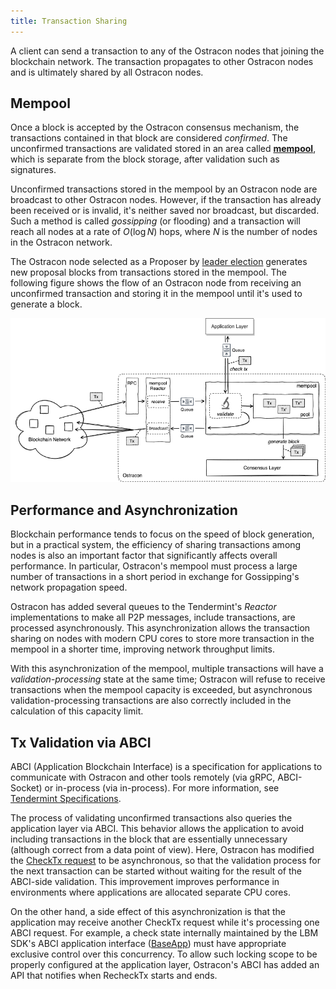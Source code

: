 ```yaml
---
title: Transaction Sharing
---
```


A client can send a transaction to any of the Ostracon nodes that joining the blockchain network. The transaction propagates to other Ostracon nodes and is ultimately shared by all Ostracon nodes.

## Mempool

Once a block is accepted by the Ostracon consensus mechanism, the transactions contained in that block are considered *confirmed*. The unconfirmed transactions are validated stored in an area called [**mempool**](https://github.com/tendermint/tendermint/blob/v0.34.x/spec/abci/apps.md#mempool-connection), which is separate from the block storage, after validation such as signatures.

Unconfirmed transactions stored in the mempool by an Ostracon node are broadcast to other Ostracon nodes.  However, if the transaction has already been received or is invalid, it's neither saved nor broadcast, but discarded. Such a method is called *gossipping* (or flooding) and a transaction will reach all nodes at a rate of $O(\log N)$ hops, where $N$ is the number of nodes in the Ostracon network.

The Ostracon node selected as a Proposer by [leader election](02-consensus.md) generates new proposal blocks from transactions stored in the mempool. The following figure shows the flow of an Ostracon node from receiving an unconfirmed transaction and storing it in the mempool until it's used to generate a block.

![Mempool in Ostracon structure](../static/tx-sharing/mempool.png)

## Performance and Asynchronization

Blockchain performance tends to focus on the speed of block generation, but in a practical system, the efficiency of sharing transactions among nodes is also an important factor that significantly affects overall performance. In particular, Ostracon's mempool must process a large number of transactions in a short period in exchange for Gossipping's network propagation speed.

Ostracon has added several queues to the Tendermint's *Reactor* implementations to make all P2P messages, include transactions, are processed asynchronously. This asynchronization allows the transaction sharing on nodes with modern CPU cores to store more transaction in the mempool in a shorter time, improving network throughput limits.

With this asynchronization of the mempool, multiple transactions will have a *validation-processing* state at the same time; Ostracon will refuse to receive transactions when the mempool capacity is exceeded, but asynchronous validation-processing transactions are also correctly included in the calculation of this capacity limit.

## Tx Validation via ABCI

ABCI (Application Blockchain Interface) is a specification for applications to communicate with Ostracon and other tools remotely (via gRPC, ABCI-Socket) or in-process (via in-process). For more information, see [Tendermint Specifications](https://github.com/tendermint/tendermint/tree/main/spec/abci).

The process of validating unconfirmed transactions also queries the application layer via ABCI. This behavior allows the application to avoid including transactions in the block that are essentially unnecessary (although correct from a data point of view). Here, Ostracon has modified the [CheckTx request](https://github.com/tendermint/tendermint/blob/main/spec/abci/abci.md#mempool-connection) to be asynchronous, so that the validation process for the next transaction can be started without waiting for the result of the ABCI-side validation. This improvement improves performance in environments where applications are allocated separate CPU cores.

On the other hand, a side effect of this asynchronization is that the application may receive another CheckTx request while it's processing one ABCI request. For example, a check state internally maintained by the LBM SDK's ABCI application interface ([BaseApp](https://github.com/line/lbm-sdk/blob/main/baseapp/baseapp.go)) must have appropriate exclusive control over this concurrency. To allow such locking scope to be properly configured at the application layer, Ostracon's ABCI has added an API that notifies when RecheckTx starts and ends.
